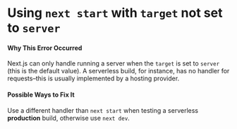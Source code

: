 Using `next start` with `target` not set to `server`
====================================================

#### Why This Error Occurred

Next.js can only handle running a server when the `target` is set to `server` (this is the default value). A serverless build, for instance, has no handler for requests–this is usually implemented by a hosting provider.

#### Possible Ways to Fix It

Use a different handler than `next start` when testing a serverless **production** build, otherwise use `next dev`.
